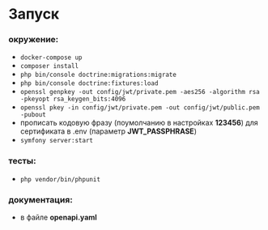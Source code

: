 # Запуск

### окружение:
- `docker-compose up`
- `composer install`
- `php bin/console doctrine:migrations:migrate`
- `php bin/console doctrine:fixtures:load`
- `openssl genpkey -out config/jwt/private.pem -aes256 -algorithm rsa -pkeyopt rsa_keygen_bits:4096`
- `openssl pkey -in config/jwt/private.pem -out config/jwt/public.pem -pubout`
- прописать кодовую фразу (поумолчанию в настройках **123456**) для сертификата в .env (параметр **JWT_PASSPHRASE**)
- `symfony server:start`

### тесты:
- `php vendor/bin/phpunit`

### документация:
- в файле **openapi.yaml**
